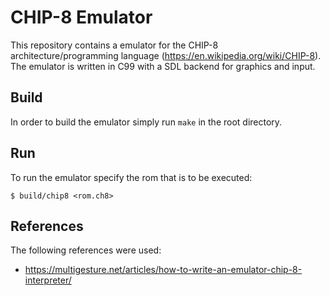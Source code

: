 # CHIP-8 Emulator

This repository contains a emulator for the CHIP-8 architecture/programming language (https://en.wikipedia.org/wiki/CHIP-8).
The emulator is written in C99 with a SDL backend for graphics and input.

## Build

In order to build the emulator simply run `make` in the root directory.

## Run

To run the emulator specify the rom that is to be executed:
```
$ build/chip8 <rom.ch8>
```

## References

The following references were used:
 - https://multigesture.net/articles/how-to-write-an-emulator-chip-8-interpreter/
